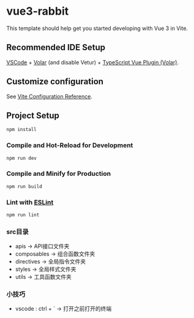 # vue3-rabbit

This template should help get you started developing with Vue 3 in Vite.

## Recommended IDE Setup

[VSCode](https://code.visualstudio.com/) + [Volar](https://marketplace.visualstudio.com/items?itemName=Vue.volar) (and disable Vetur) + [TypeScript Vue Plugin (Volar)](https://marketplace.visualstudio.com/items?itemName=Vue.vscode-typescript-vue-plugin).

## Customize configuration

See [Vite Configuration Reference](https://vitejs.dev/config/).

## Project Setup

```sh
npm install
```

### Compile and Hot-Reload for Development

```sh
npm run dev
```

### Compile and Minify for Production

```sh
npm run build
```

### Lint with [ESLint](https://eslint.org/)

```sh
npm run lint
```

### src目录

+ apis -> API接口文件夹
+ composables -> 组合函数文件夹
+ directives -> 全局指令文件夹
+ styles -> 全局样式文件夹
+ utils -> 工具函数文件夹


### 小技巧

+ vscode : ctrl + ` -> 打开之前打开的终端